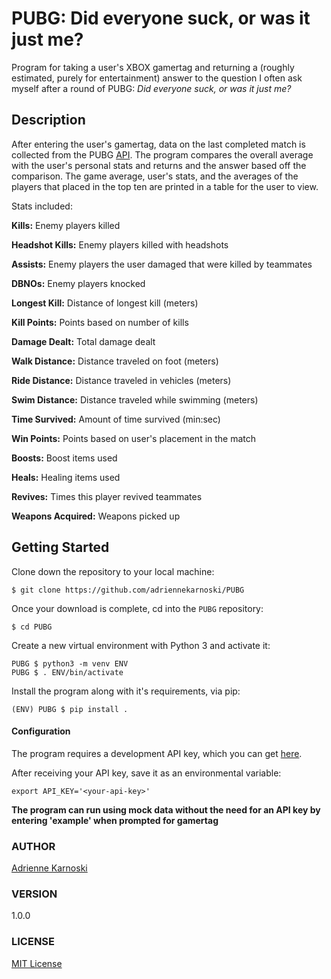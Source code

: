 # PUBG: Did everyone suck, or was it just me?

Program for taking a user's XBOX gamertag and returning a (roughly estimated, purely for entertainment)
answer to the question I often ask myself after a round of PUBG: *Did everyone suck, or was it just me?*

## Description

After entering the user's gamertag, data on the last completed match is collected from the PUBG 
[API](https://documentation.playbattlegrounds.com/en/introduction.html). 
The program compares the overall average with the user's personal stats 
and returns and the answer based off the comparison. The game average, user's stats,
and the averages of the players that placed in the top ten are printed in a table
for the user to view.

Stats included:

**Kills:** Enemy players killed

**Headshot Kills:** Enemy players killed with headshots

**Assists:** Enemy players the user damaged that were killed by teammates

**DBNOs:** Enemy players knocked

**Longest Kill:** Distance of longest kill (meters)

**Kill Points:** Points based on number of kills

**Damage Dealt:** Total damage dealt

**Walk Distance:** Distance traveled on foot (meters)

**Ride Distance:** Distance traveled in vehicles (meters)

**Swim Distance:** Distance traveled while swimming (meters)

**Time Survived:** Amount of time survived (min:sec)

**Win Points:** Points based on user's placement in the match

**Boosts:** Boost items used

**Heals:** Healing items used

**Revives:** Times this player revived teammates

**Weapons Acquired:** Weapons picked up


## Getting Started

Clone down the repository to your local machine:
```
$ git clone https://github.com/adriennekarnoski/PUBG
```
Once your download is complete, cd into the ```PUBG``` repository:
```
$ cd PUBG
```
Create a new virtual environment with Python 3 and activate it:
```
PUBG $ python3 -m venv ENV
PUBG $ . ENV/bin/activate
```
Install the program along with it's requirements, via pip:
```
(ENV) PUBG $ pip install .
```
#### Configuration

The program requires a development API key, which you can get [here](https://developer.pubg.com/?locale=en#).

After receiving your API key, save it as an environmental variable:
```
export API_KEY='<your-api-key>'
``` 

**The program can run using mock data without the need for an API key by entering 'example' when prompted for gamertag**

### AUTHOR

 [Adrienne Karnoski](https://github.com/adriennekarnoski)

### VERSION

1.0.0

### LICENSE

[MIT License](https://github.com/adriennekarnoski/PUBG/blob/master/LICENSE)
